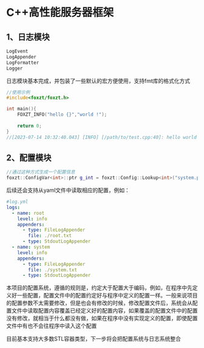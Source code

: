 # C++高性能服务器框架

## 1、日志模块
```c++
LogEvent
LogAppender
LogFormatter
Logger
```
日志模块基本完成，并包装了一些默认的宏方便使用，支持fmt库的格式化方式
```cpp
//使用示例
#include<foxzt/foxzt.h>

int main(){
    FOXZT_INFO("hello {}","world !");
    
    return 0;
}
//[2023-07-14 10:32:40.043] [INFO] [/path/to/test.cpp:40]: hello world !
```
## 2、配置模块
```cpp
//通过这种方式生成一个配置信息
foxzt::ConfigVar<int>::ptr g_int = foxzt::Config::Lookup<int>("system.port", 8080, "system port");
```
后续还会支持从yaml文件中读取相应的配置，例如：
```yaml
#log.yml
logs:
  - name: root
    level: info
    appenders:
      - type: FileLogAppender
        file: ./root.txt
      - type: StdoutLogAppender
  - name: system
    level: info
    appenders:
      - type: FileLogAppender
        file: ./system.txt
      - type: StdoutLogAppender
```
本项目的配置系统，遵循的规则是，约定大于配置大于编码，例如，在程序中先定义好一些配置，配置文件中的配置约定好与程序中定义的配置一样。一般来说项目的配置参数不太需要修改，但是也会有修改的时候，修改配置文件后，系统会从配置文件中读取配置内容覆盖已经定义好的配置内容，如果覆盖的配置文件中的配置没有修改，就相当于什么都没有做，如果在程序中没有实现定义的配置，即使配置文件中有也不会往程序中读入这个配置

目前基本支持大多数STL容器类型，下一步将会把配置系统与日志系统整合